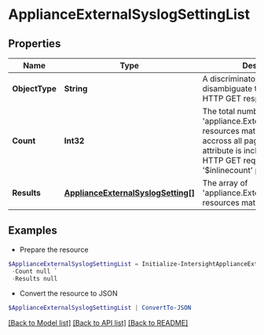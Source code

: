 # ApplianceExternalSyslogSettingList
## Properties

Name | Type | Description | Notes
------------ | ------------- | ------------- | -------------
**ObjectType** | **String** | A discriminator value to disambiguate the schema of a HTTP GET response body. | 
**Count** | **Int32** | The total number of &#39;appliance.ExternalSyslogSetting&#39; resources matching the request, accross all pages. The &#39;Count&#39; attribute is included when the HTTP GET request includes the &#39;$inlinecount&#39; parameter. | [optional] 
**Results** | [**ApplianceExternalSyslogSetting[]**](ApplianceExternalSyslogSetting.md) | The array of &#39;appliance.ExternalSyslogSetting&#39; resources matching the request. | [optional] 

## Examples

- Prepare the resource
```powershell
$ApplianceExternalSyslogSettingList = Initialize-IntersightApplianceExternalSyslogSettingList  -ObjectType null `
 -Count null `
 -Results null
```

- Convert the resource to JSON
```powershell
$ApplianceExternalSyslogSettingList | ConvertTo-JSON
```

[[Back to Model list]](../README.md#documentation-for-models) [[Back to API list]](../README.md#documentation-for-api-endpoints) [[Back to README]](../README.md)


